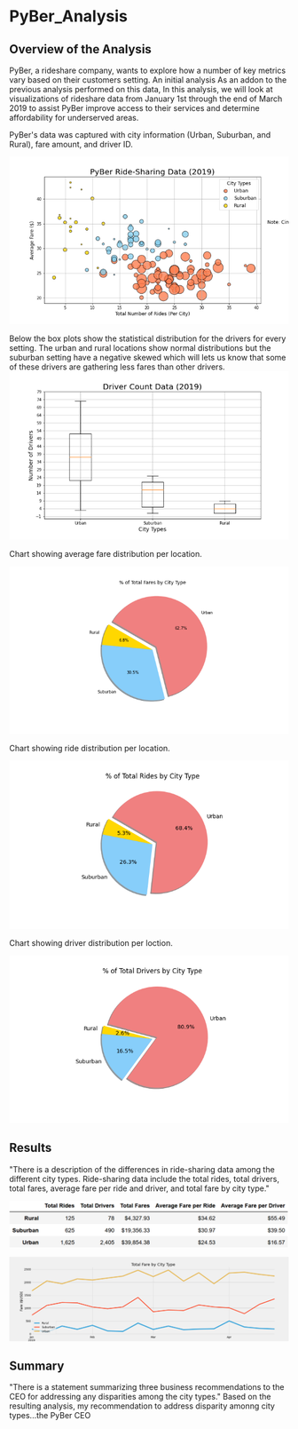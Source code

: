 # PyBer_Analysis
## Overview of the Analysis
PyBer, a rideshare company, wants to explore how a number of key metrics vary based on their customers setting. An initial analysis  As an addon to the previous analysis performed on this data, In this analysis, we will look at visualizations of rideshare data from January 1st through the end of March 2019 to assist PyBer improve access to their services and determine affordability for underserved areas.

PyBer's data was captured with city information (Urban, Suburban, and Rural), fare amount, and driver ID.

![Bubble Chart from Initial Analysis](https://github.com/jp3tty/PyBer_Analysis/blob/main/analysis/Fig1.png)

Below the box plots show the statistical distribution for the drivers for every setting. The urban and rural locations show normal distributions but the suburban setting have a negative skewed which will lets us know that some of these drivers are gathering less fares than other drivers.
![Driver Count Stats](https://github.com/jp3tty/PyBer_Analysis/blob/main/analysis/Fig2.png)


Chart showing average fare distribution per location.

![% of Fare by City](https://github.com/jp3tty/PyBer_Analysis/blob/main/analysis/Fig5.png)


Chart showing ride distribution per location.

![% of Rides by City](https://github.com/jp3tty/PyBer_Analysis/blob/main/analysis/Fig6.png)


Chart showing driver distribution per loction.

![% of Drivers by City](https://github.com/jp3tty/PyBer_Analysis/blob/main/analysis/Fig7.png)



## Results
"There is a description of the differences in ride-sharing data among the different city types. Ride-sharing data include the total rides, total drivers, total fares, average fare per ride and driver, and total fare by city type."

![PyBer Summary](https://github.com/jp3tty/PyBer_Analysis/blob/main/analysis/PyBer_Summary.PNG)

![PyBer_Fare_Plot](https://github.com/jp3tty/PyBer_Analysis/blob/main/analysis/PyBer_Challenge_Fare.png)



## Summary
"There is a statement summarizing three business recommendations to the CEO for addressing any disparities among the city types."
Based on the resulting analysis, my recommendation to address disparity amonng city types...the PyBer CEO 

